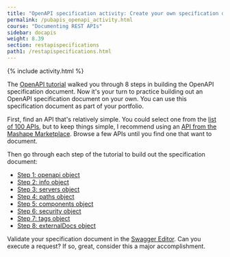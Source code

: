 ```yaml
---
title: "OpenAPI specification activity: Create your own specification document"
permalink: /pubapis_openapi_activity.html
course: "Documenting REST APIs"
sidebar: docapis
weight: 8.39
section: restapispecifications
path1: /restapispecifications.html
---
```


{% include activity.html %}

The [OpenAPI tutorial](pubapis_openapi_tutorial_overview.html) walked you through 8 steps in building the OpenAPI specification document. Now it's your turn to practice building out an OpenAPI specification document on your own. You can use this specification document as part of your portfolio.

First, find an API that's relatively simple. You could select one from the [list of 100 APIs](pubapis_apilist.html), but to keep things simple, I recommend using an [API from the Mashape Marketplace](https://market.mashape.com/explore). Browse a few APIs until you find one that want to document.

Then go through each step of the tutorial to build out the specification document:

* [Step 1: openapi object](pubapis_openapi_step1_openapi_object.html)
* [Step 2: info object](pubapis_openapi_step2_info_object.html)
* [Step 3: servers object](pubapis_openapi_step3_servers_object)
* [Step 4: paths object](pubapis_openapi_step4_paths_object.html)
* [Step 5: components object](pubapis_openapi_step5_components_object.html)
* [Step 6: security object](pubapis_openapi_step6_security_object.html)
* [Step 7: tags object](pubapis_openapi_step7_tags_object.html)
* [Step 8: externalDocs object](pubapis_openapi_step8_external_docs_object.html)

Validate your specification document in the [Swagger Editor](https://swagger.io/swagger-editor/). Can you execute a request? If so, great, consider this a major accomplishment.
